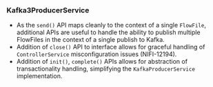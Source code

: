 <!--
  Licensed to the Apache Software Foundation (ASF) under one or more contributor license agreements.  See the NOTICE file distributed with this work for additional information regarding copyright ownership.

  The ASF licenses this file to You under the Apache License, Version 2.0 (the "License"); you may not use this file except in compliance with the License.  You may obtain a copy of the License at http://www.apache.org/licenses/LICENSE-2.0

  Unless required by applicable law or agreed to in writing, software distributed under the License is distributed on an "AS IS" BASIS, WITHOUT WARRANTIES OR CONDITIONS OF ANY KIND, either express or implied.

  See the License for the specific language governing permissions and limitations under the License.
-->

### Kafka3ProducerService
- As the `send()` API maps cleanly to the context of a single `FlowFile`, additional APIs are useful to handle the ability to publish multiple FlowFiles in the context of a single publish to Kafka.
- Addition of `close()` API to interface allows for graceful handling of `ControllerService` misconfiguration issues (NIFI-12194).
- Addition of `init()`, `complete()` APIs allows for abstraction of transactionality handling, simplifying the `KafkaProducerService` implementation.
